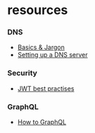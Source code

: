 # resources

### DNS
* [Basics & Jargon](https://www.digitalocean.com/community/tutorials/an-introduction-to-dns-terminology-components-and-concepts)
* [Setting up a DNS server](https://www.digitalocean.com/community/tutorials/how-to-configure-bind-as-a-private-network-dns-server-on-centos-7#configure-primary-dns-server)

### Security
* [JWT best practises](https://auth0.com/blog/a-look-at-the-latest-draft-for-jwt-bcp)

### GraphQL
* [How to GraphQL](https://www.howtographql.com)
